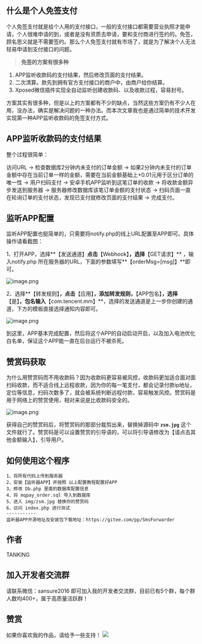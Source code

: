 什么是个人免签支付
---
个人免签支付就是给个人用的支付接口，一般的支付接口都需要营业执照才能申请，个人很难申请的到，或者是没有资质去申请，要和支付商进行签约的。免签，顾名思义就是不需要签约。那么个人免签支付就有市场了，就是为了解决个人无法轻易申请到支付接口的问题。

>**免签的方案有很多种**
1. APP监听收款码的支付结果，然后修改页面的支付结果。
2. 二次清算。款先到拥有官方支付接口的商户中，由商户给你结算。
3. Xposed微信插件实现全自动监听创建收款码、以及收款过程，容易封号。

方案其实有很多种，但是以上的方案都有不少的缺点，当然这些方案仍有不少人在用，没办法，确实是解决问题的一种办法。而本次文章我也是通过简单的技术开发实现第一种APP监听收款码的免签支付方式。

APP监听收款码的支付结果
---
整个过程很简单：

访问URL -> 检查数据库2分钟内未支付的订单金额 -> 如果2分钟内未支付的订单金额中存在当前订单一样的金额，需要在当前金额基础上+0.01元用于区分订单的唯一性 -> 用户扫码支付 -> 安卓手机APP监听到这笔订单的收款 -> 将收款金额异步发送到服务器 -> 服务器修改数据库该笔订单金额的支付状态 -> 扫码页面一直在轮询订单的支付状态，发现已支付就修改页面的支付结果 -> 完成支付。

监听APP配置
---

监听APP配置也挺简单的，只需要将notify.php的线上URL配置至APP即可。具体操作请看截图：

1、打开APP，选择**【发送通道】**点击**【Webhook】**，选择**【GET请求】** ，输入notify.php 所在服务器的URL，下面的参数填写**【orderMsg=[msg]】**即可。

![image.png](https://t.focus-img.cn/sh740wsh/bbs/p2/65f9f16f2cd9e20fd93695821bf8f8df.png)

2、选择**【转发规则】**，点击**【应用】**，添加转发规则，**【APP包名】**，选择**【是】**，包名输入**【com.tencent.mm】**，选择的发送通道是上一步你创建的通道，下方的模板直接选择通知内容即可。

![image.png](https://t.focus-img.cn/sh740wsh/bbs/p2/3cbaae1608f874d838ad6cde106658bc.png)

到这里，APP基本完成配置，然后将这个APP的自动启动开启，以及加入电池优化白名单，保证这个APP能一直在后台运行不被杀死。

赞赏码获取
---

为什么用赞赏码而不用收款码？因为收款码更容易被风控，收款码更加适合面对面扫码收款，而不适合线上远程收款，因为你的每一笔支付，都会记录付款ip地址，定位等信息，扫码次数多了，就会被系统判断远程付款，容易触发风控。赞赏码是用于网络上的赞赏使用，相对来说是比收款码安全的。

![image.png](https://t.focus-img.cn/sh740wsh/bbs/p2/84d0b846eb40b042864486cc7bd53bd2.png)

获得自己的赞赏码后，将赞赏码的那部分裁剪出来，替换掉源码中 **`zsm.jpg`** 这个文件就行了。赞赏码是可以设置赞赏的引导语的，可以将引导语修改为【请点击其他金额输入】，引导用户。

如何使用这个程序
---
```
1、将所有代码上传到服务器
2、安装【监听器APP】并按照 以上配置教程配置好APP
3、修改 Db.php 里面的数据库配置信息
4、将 mqpay_order.sql 导入到数据库
5、进入 img/zsm.jpg 替换你的赞赏码
6、访问 index.php 进行测试
-----------
监听器APP开源地址及安装包下载地址：https://gitee.com/pp/SmsForwarder
```

作者
---
TANKING

加入开发者交流群
---
请联系微信：sansure2016 即可加入我的开发者交流群，目前已有5个群，每个群人数均400+，属于高质量活跃群！

赞赏
---
如果你喜欢我的作品，请给予一些支持！
<img src="https://t.focus-img.cn/sh740wsh/bbs/p2/25b4c4dc3a50be9b6f2c9a4ffe68deba.png" />
